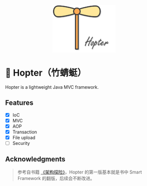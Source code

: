 

<div align="center">
    <img src="assets/hopter-logo.png" width="200"/>
</div>

# :tada: Hopter（竹蜻蜓）

Hopter is a lightweight Java MVC framework.
## Features

- [x] IoC
- [x] MVC
- [x] AOP
- [x] Transaction
- [x] File upload
- [ ] Security

## Acknowledgments

> 参考自书籍 [《架构探险》](https://book.douban.com/subject/26593466/)，Hopter 的第一版基本就是书中 Smart Framework 的翻版，后续会不断改进。

